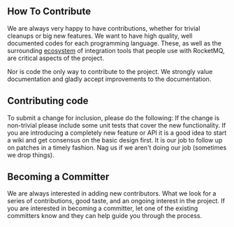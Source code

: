 ## How To Contribute

We are always very happy to have contributions, whether for trivial cleanups or big new features.
We want to have high quality, well documented codes for each programming language. These, as well as the surrounding [ecosystem](https://github.com/rocketmq) of integration tools that people use with RocketMQ, are critical aspects of the project.

Nor is code the only way to contribute to the project. We strongly value documentation and gladly accept improvements to the documentation.

## Contributing code

To submit a change for inclusion, please do the following:
If the change is non-trivial please include some unit tests that cover the new functionality.
If you are introducing a completely new feature or API it is a good idea to start a wiki and get consensus on the basic design first.
It is our job to follow up on patches in a timely fashion. Nag us if we aren't doing our job (sometimes we drop things).

## Becoming a Committer

We are always interested in adding new contributors. What we look for a series of contributions, good taste, and an ongoing interest in the project. If you are interested in becoming a committer, let one of the existing committers know and they can help guide you through the process.